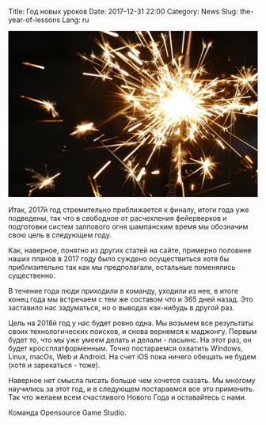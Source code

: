 Title: Год новых уроков
Date: 2017-12-31 22:00
Category: News
Slug: the-year-of-lessons
Lang: ru

![Screenshot](images/2017-12-31-celebration.jpg)

Итак, 2017й год стремительно приближается к финалу, итоги года уже подведены,
так что в свободное от расчехления фейерверков и подготовки систем залпового
огня шампанским время мы обозначим свою цель в следующем году.

Как, наверное, понятно из других статей на сайте, примерно половине наших
планов в 2017 году было суждено осуществиться хотя бы приблизительно так
как мы предполагали, остальные поменялись существенно.

В течение года люди приходили в команду, уходили из нее, в итоге конец года
мы встречаем с тем же составом что и 365 дней назад. Это заставило нас
задуматься, но о выводах как-нибудь в другой раз.

Цель на 2018й год у нас будет ровно одна. Мы возьмем все результаты своих
технологических поисков, и снова вернемся к маджонгу. Первым будет то,
что мы уже умеем делать и делали - пасьянс. На этот раз, он будет
кроссплатформенным. Точно постараемся охватить Windows, Linux, macOs, Web
и Android. На счет iOS пока ничего обещать не будем (хотя и зарекаться - тоже).

Наверное нет смысла писать больше чем хочется сказать. Мы многому научились за
этот год, и в следующем постараемся все это применить. Так что желаем всем
счастливого Нового Года и оставайтесь с нами.

Команда Opensource Game Studio.
